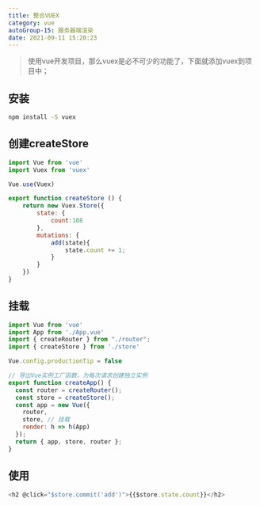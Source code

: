 ```yaml
---
title: 整合VUEX
category: vue
autoGroup-15: 服务器端渲染
date: 2021-09-11 15:20:23
---
```


> 使用vue开发项目，那么vuex是必不可少的功能了，下面就添加vuex到项目中；

## 安装

```bash
npm install -S vuex
```

## 创建createStore

```javascript
import Vue from 'vue'
import Vuex from 'vuex'

Vue.use(Vuex)

export function createStore () {
    return new Vuex.Store({
        state: {
            count:108
        },
        mutations: {
            add(state){
                state.count += 1;
            }
        }
    })
}
```

## 挂载

```javascript
import Vue from 'vue'
import App from './App.vue'
import { createRouter } from "./router";
import { createStore } from './store'

Vue.config.productionTip = false

// 导出Vue实例工厂函数，为每次请求创建独立实例
export function createApp() {
  const router = createRouter();
  const store = createStore();
  const app = new Vue({
    router,
    store, // 挂载
    render: h => h(App)
  });
  return { app, store, router };
}

```

## 使用

```javascript
<h2 @click="$store.commit('add')">{{$store.state.count}}</h2>
```

